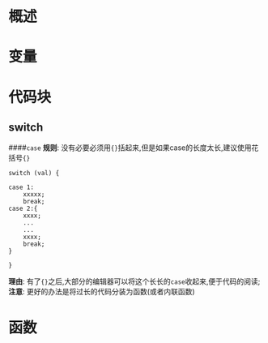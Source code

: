 # 概述

# 变量

# 代码块
## switch 
####`case`
**规则**: 没有必要必须用`{}`括起来,但是如果case的长度太长,建议使用花括号`{}`
```
switch (val) {

case 1:
	xxxxx;
	break;
case 2:{
	xxxx;
	...
	...
	xxxx;
	break;
}

}

```
**理由**: 有了`{}`之后,大部分的编辑器可以将这个长长的`case`收起来,便于代码的阅读;
**注意**: 更好的办法是将过长的代码分装为函数(或者内联函数)

# 函数


